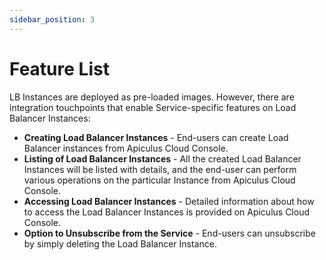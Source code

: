 ```yaml
---
sidebar_position: 3
---
```

# Feature List

LB Instances are deployed as pre-loaded images. However, there are integration touchpoints that enable Service-specific features on Load Balancer Instances:

- **Creating Load Balancer Instances** - End-users can create Load Balancer instances from Apiculus Cloud Console.
- **Listing of Load Balancer Instances** - All the created Load Balancer Instances will be listed with details, and the end-user can perform various operations on the particular Instance from Apiculus Cloud Console.
- **Accessing Load Balancer Instances** - Detailed information about how to access the Load Balancer Instances is provided on Apiculus Cloud Console.
- **Option to Unsubscribe from the Service** - End-users can unsubscribe by simply deleting the Load Balancer Instance.



